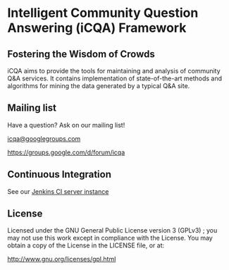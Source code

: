 Intelligent Community Question Answering (iCQA) Framework
=================

Fostering the Wisdom of Crowds
------------------------------

iCQA aims to provide the tools for maintaining and analysis of community Q&A services. It contains implementation of state-of-the-art methods and algorithms for mining the data generated by a typical Q&A site.


Mailing list
------------

Have a question? Ask on our mailing list!

icqa@googlegroups.com

https://groups.google.com/d/forum/icqa

Continuous Integration
----------------------

See our [Jenkins CI server instance](http://cll.niimm.ksu.ru:8080/jenkins/job/iCQA)

License
---------------------

Licensed under the GNU General Public License version 3 (GPLv3) ;
you may not use this work except in compliance with the License.
You may obtain a copy of the License in the LICENSE file, or at:

   http://www.gnu.org/licenses/gpl.html